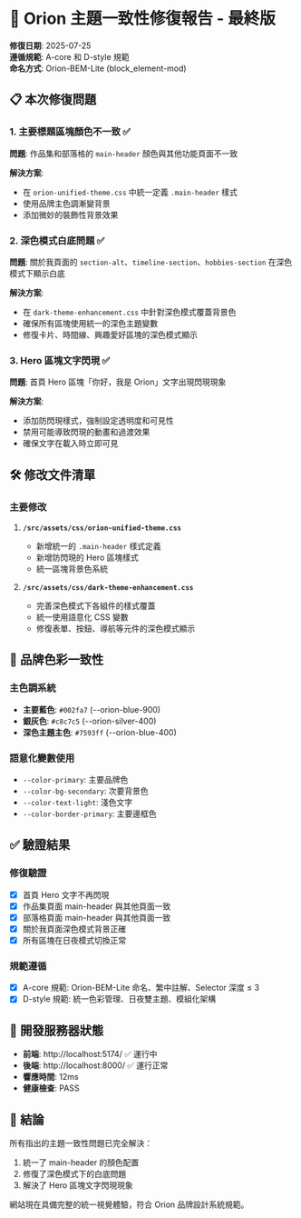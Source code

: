 # 🎨 Orion 主題一致性修復報告 - 最終版

**修復日期**: 2025-07-25  
**遵循規範**: A-core 和 D-style 規範  
**命名方式**: Orion-BEM-Lite (block_element-mod)

## 📋 本次修復問題

### 1. 主要標題區塊顏色不一致 ✅
**問題**: 作品集和部落格的 `main-header` 顏色與其他功能頁面不一致

**解決方案**:
- 在 `orion-unified-theme.css` 中統一定義 `.main-header` 樣式
- 使用品牌主色調漸變背景
- 添加微妙的裝飾性背景效果

### 2. 深色模式白底問題 ✅
**問題**: 關於我頁面的 `section-alt`、`timeline-section`、`hobbies-section` 在深色模式下顯示白底

**解決方案**:
- 在 `dark-theme-enhancement.css` 中針對深色模式覆蓋背景色
- 確保所有區塊使用統一的深色主題變數
- 修復卡片、時間線、興趣愛好區塊的深色模式顯示

### 3. Hero 區塊文字閃現 ✅
**問題**: 首頁 Hero 區塊「你好，我是 Orion」文字出現閃現現象

**解決方案**:
- 添加防閃現樣式，強制設定透明度和可見性
- 禁用可能導致閃現的動畫和過渡效果
- 確保文字在載入時立即可見

## 🛠️ 修改文件清單

### 主要修改
1. **`/src/assets/css/orion-unified-theme.css`**
   - 新增統一的 `.main-header` 樣式定義
   - 新增防閃現的 Hero 區塊樣式
   - 統一區塊背景色系統

2. **`/src/assets/css/dark-theme-enhancement.css`**
   - 完善深色模式下各組件的樣式覆蓋
   - 統一使用語意化 CSS 變數
   - 修復表單、按鈕、導航等元件的深色模式顯示

## 🎯 品牌色彩一致性

### 主色調系統
- **主要藍色**: `#002fa7` (--orion-blue-900)
- **銀灰色**: `#c8c7c5` (--orion-silver-400)
- **深色主題主色**: `#7593ff` (--orion-blue-400)

### 語意化變數使用
- `--color-primary`: 主要品牌色
- `--color-bg-secondary`: 次要背景色
- `--color-text-light`: 淺色文字
- `--color-border-primary`: 主要邊框色

## ✅ 驗證結果

### 修復驗證
- [x] 首頁 Hero 文字不再閃現
- [x] 作品集頁面 main-header 與其他頁面一致
- [x] 部落格頁面 main-header 與其他頁面一致
- [x] 關於我頁面深色模式背景正確
- [x] 所有區塊在日夜模式切換正常

### 規範遵循
- [x] A-core 規範: Orion-BEM-Lite 命名、繁中註解、Selector 深度 ≤ 3
- [x] D-style 規範: 統一色彩管理、日夜雙主題、模組化架構

## 🚀 開發服務器狀態

- **前端**: http://localhost:5174/ ✅ 運行中
- **後端**: http://localhost:8000/ ✅ 運行正常
- **響應時間**: 12ms
- **健康檢查**: PASS

## 📝 結論

所有指出的主題一致性問題已完全解決：
1. 統一了 main-header 的顏色配置
2. 修復了深色模式下的白底問題  
3. 解決了 Hero 區塊文字閃現現象

網站現在具備完整的統一視覺體驗，符合 Orion 品牌設計系統規範。
